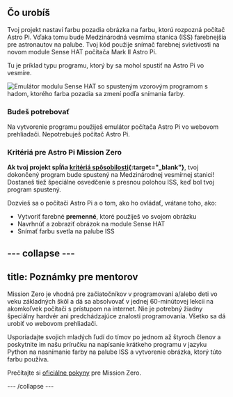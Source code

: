 ## Čo urobíš

Tvoj projekt nastaví farbu pozadia obrázka na farbu, ktorú rozpozná počítač Astro Pi. Vďaka tomu bude Medzinárodná vesmírna stanica (ISS) farebnejšia pre astronautov na palube. Tvoj kód použije snímač farebnej svietivosti na novom module Sense HAT počítača Mark II Astro Pi.

Tu je príklad typu programu, ktorý by sa mohol spustiť na Astro Pi vo vesmíre.

![Emulátor modulu Sense HAT so spusteným vzorovým programom s hadom, ktorého farba pozadia sa zmení podľa snímania farby.](images/finished.gif)

### Budeš potrebovať

Na vytvorenie programu použiješ emulátor počítača Astro Pi vo webovom prehliadači. Nepotrebuješ počítač Astro Pi.

### Kritériá pre Astro Pi Mission Zero

**Ak tvoj projekt spĺňa [kritériá spôsobilosti](https://astro-pi.org/mission-zero/eligibility){:target="_blank"}**, tvoj dokončený program bude spustený na Medzinárodnej vesmírnej stanici! Dostaneš tiež špeciálne osvedčenie s presnou polohou ISS, keď bol tvoj program spustený.

Dozvieš sa o počítači Astro Pi a o tom, ako ho ovládať, vrátane toho, ako:
+ Vytvoriť farebné **premenné**, ktoré použiješ vo svojom obrázku
+ Navrhnúť a zobraziť obrázok na module Sense HAT
+ Snímať farbu svetla na palube ISS

--- collapse ---
---
title: Poznámky pre mentorov
---

Mission Zero je vhodná pre začiatočníkov v programovaní a/alebo deti vo veku základných škôl a dá sa absolvovať v jednej 60-minútovej lekcii na akomkoľvek počítači s prístupom na internet. Nie je potrebný žiadny špeciálny hardvér ani predchádzajúce znalosti programovania. Všetko sa dá urobiť vo webovom prehliadači.

Usporiadajte svojich mladých ľudí do tímov po jednom až štyroch členov a poskytnite im našu príručku na napísanie krátkeho programu v jazyku Python na nasnímanie farby na palube ISS a vytvorenie obrázka, ktorý túto farbu používa.

Prečítajte si [oficiálne pokyny](https://astro-pi.org/mission-zero/guidelines) pre Mission Zero.

--- /collapse ---
